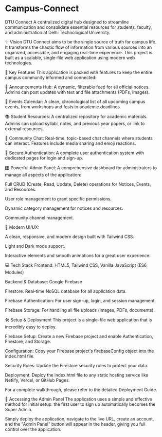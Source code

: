 # Campus-Connect
DTU Connect
A centralized digital hub designed to streamline communication and consolidate essential resources for students, faculty, and administration at Delhi Technological University.

✨ Vision
DTU Connect aims to be the single source of truth for campus life. It transforms the chaotic flow of information from various sources into an organized, accessible, and engaging real-time experience. This project is built as a scalable, single-file web application using modern web technologies.

🚀 Key Features
This application is packed with features to keep the entire campus community informed and connected:

📢 Announcements Hub: A dynamic, filterable feed for all official notices. Admins can post updates with text and file attachments (PDFs, images).

📅 Events Calendar: A clean, chronological list of all upcoming campus events, from workshops and fests to academic deadlines.

📚 Student Resources: A centralized repository for academic materials. Admins can upload syllabi, notes, and previous year papers, or link to external resources.

💬 Community Chat: Real-time, topic-based chat channels where students can interact. Features include media sharing and emoji reactions.

🔐 Secure Authentication: A complete user authentication system with dedicated pages for login and sign-up.

🎛️ Powerful Admin Panel: A comprehensive dashboard for administrators to manage all aspects of the application:

Full CRUD (Create, Read, Update, Delete) operations for Notices, Events, and Resources.

User role management to grant specific permissions.

Dynamic category management for notices and resources.

Community channel management.

🎨 Modern UI/UX:

A clean, responsive, and modern design built with Tailwind CSS.

Light and Dark mode support.

Interactive elements and smooth animations for a great user experience.

💻 Tech Stack
Frontend: HTML5, Tailwind CSS, Vanilla JavaScript (ES6 Modules)

Backend & Database: Google Firebase

Firestore: Real-time NoSQL database for all application data.

Firebase Authentication: For user sign-up, login, and session management.

Firebase Storage: For handling all file uploads (images, PDFs, documents).

🛠️ Setup & Deployment
This project is a single-file web application that is incredibly easy to deploy.

Firebase Setup: Create a new Firebase project and enable Authentication, Firestore, and Storage.

Configuration: Copy your Firebase project's firebaseConfig object into the index.html file.

Security Rules: Update the Firestore security rules to protect your data.

Deployment: Deploy the index.html file to any static hosting service like Netlify, Vercel, or GitHub Pages.

For a complete walkthrough, please refer to the detailed Deployment Guide.

🔑 Accessing the Admin Panel
The application uses a simple and effective method for initial setup: the first user to sign up automatically becomes the Super Admin.

Simply deploy the application, navigate to the live URL, create an account, and the "Admin Panel" button will appear in the header, giving you full control over the application.
